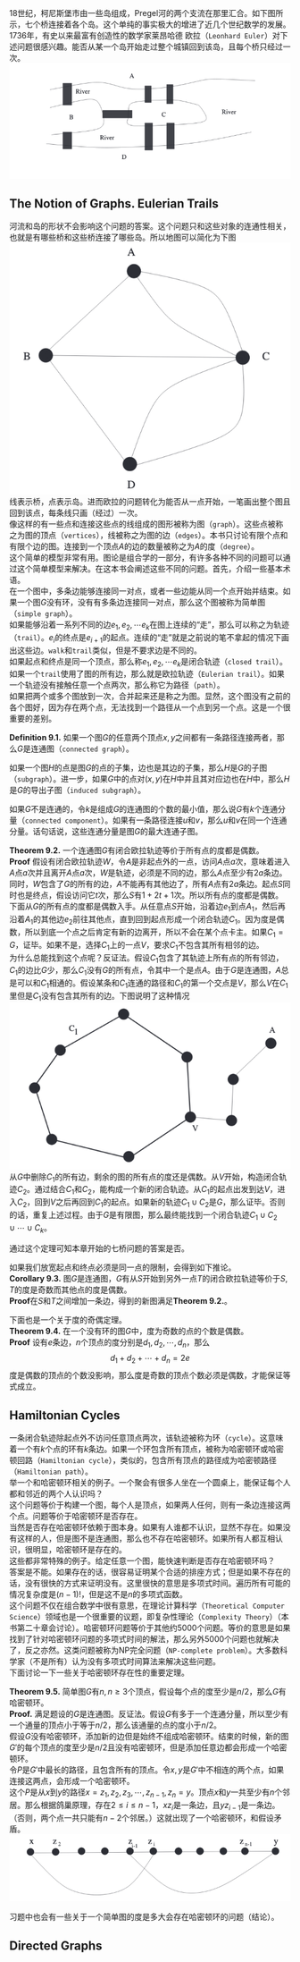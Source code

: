 18世纪，柯尼斯堡市由一些岛组成，Pregel河的两个支流在那里汇合。如下图所示，七个桥连接着各个岛。这个单纯的事实极大的增进了近几个世纪数学的发展。1736年，有史以来最富有创造性的数学家莱昂哈德 欧拉（`Leonhard Euler`）对下述问题很感兴趣。能否从某一个岛开始走过整个城镇回到该岛，且每个桥只经过一次。  
![](0901.png)

## The Notion of Graphs. Eulerian Trails
河流和岛的形状不会影响这个问题的答案。这个问题只和这些对象的连通性相关，也就是有哪些桥和这些桥连接了哪些岛。所以地图可以简化为下图  
![](0902.png)  
线表示桥，点表示岛。进而欧拉的问题转化为能否从一点开始，一笔画出整个图且回到该点，每条线只画（经过）一次。  
像这样的有一些点和连接这些点的线组成的图形被称为图（`graph`）。这些点被称之为图的顶点（`vertices`），线被称之为图的边（`edges`）。本书只讨论有限个点和有限个边的图。连接到一个顶点$A$的边的数量被称之为$A$的度（`degree`）。  
这个简单的模型非常有用。图论是组合学的一部分，有许多各种不同的问题可以通过这个简单模型来解决。在这本书会阐述这些不同的问题。首先，介绍一些基本术语。  
在一个图中，多条边能够连接同一对点，或者一些边能从同一个点开始并结束。如果一个图$G$没有环，没有有多条边连接同一对点，那么这个图被称为简单图（`simple graph`）。  
如果能够沿着一系列不同的边$e_1,e_2,\cdots e_k$在图上连续的“走”，那么可以称之为轨迹（`trail`）。$e_i$的终点是$e_{i+1}$的起点。连续的“走”就是之前说的笔不拿起的情况下画出这些边。`walk`和`trail`类似，但是不要求边是不同的。  
如果起点和终点是同一个顶点，那么称$e_1,e_2,\cdots e_k$是闭合轨迹（`closed trail`）。如果一个`trail`使用了图的所有边，那么就是欧拉轨迹（`Eulerian trail`）。如果一个轨迹没有接触任意一个点两次，那么称它为路径（`path`）。  
如果把两个或多个图放到一次，合并起来还是称之为图。显然，这个图没有之前的各个图好，因为存在两个点，无法找到一个路径从一个点到另一个点。这是一个很重要的差别。

**Definition 9.1.** 如果一个图$G$的任意两个顶点$x,y$之间都有一条路径连接两者，那么$G$是连通图（`connected graph`）。

如果一个图$H$的点是图$G$的点的子集，边也是其边的子集，那么$H$是$G$的子图（`subgraph`）。进一步，如果$G$中的点对$(x,y)$在$H$中并且其对应边也在$H$中，那么$H$是$G$的导出子图（`induced subgraph`）。

如果$G$不是连通的，令$k$是组成$G$的连通图的个数的最小值，那么说$G$有$k$个连通分量（`connected component`）。如果有一条路径连接$u$和$v$，那么$u$和$v$在同一个连通分量。话句话说，这些连通分量是图$G$的最大连通子图。

**Theorem 9.2.** 一个连通图$G$有闭合欧拉轨迹等价于所有点的度都是偶数。  
**Proof** 假设有闭合欧拉轨迹$W$，令$A$是非起点外的一点，访问$A$点$a$次，意味着进入$A$点$a$次并且离开$A$点$a$次，$W$是轨迹，必须是不同的边，那么$A$点至少有$2a$条边。同时，$W$包含了$G$的所有的边，$A$不能再有其他边了，所有$A$点有$2a$条边。起点$S$同时也是终点，假设访问它$t$次，那么$S$有$1+2t+1$次。所以所有点的度都是偶数。  
下面从$G$的所有点的度都是偶数入手。从任意点$S$开始，沿着边$e_1$到点$A_1$，然后再沿着$A_1$的其他边$e_2$前往其他点，直到回到起点形成一个闭合轨迹$C_1$。因为度是偶数，所以到底一个点之后肯定有新的边离开，所以不会在某个点卡主。如果$C_1=G$，证毕。如果不是，选择$C_1$上的一点$V$，要求$C_1$不包含其所有相邻的边。  
为什么总能找到这个点呢？反证法。假设$C_1$包含了其轨迹上所有点的所有邻边，$C_1$的边比$G$少，那么$C_1$没有$G$的所有点，令其中一个是点$A$。由于$G$是连通图，$A$总是可以和$C_1$相通的。假设某条和$C_1$连通的路径和$C_1$的第一个交点是$V$，那么$V$在$C_1$里但是$C_1$没有包含其所有的边。下图说明了这种情况  
![](0903.png)  
从$G$中删除$C_1$的所有边，剩余的图的所有点的度还是偶数。从$V$开始，构造闭合轨迹$C_2$。通过结合$C_1$和$C_2$，能构成一个新的闭合轨迹。从$C_1$的起点出发到达$V$，进入$C_2$，回到$V$之后再回到$C_1$的起点。如果新的轨迹$C_1 \cup C_2$是$G$，那么证毕。否则的话，重复上述过程。由于$G$是有限图，那么最终能找到一个闭合轨迹$C_1 \cup C_2 \cup \cdots \cup C_k$。

通过这个定理可知本章开始的七桥问题的答案是否。

如果我们放宽起点和终点必须是同一点的限制，会得到如下推论。  
**Corollary 9.3.** 图$G$是连通图，$G$有从$S$开始到另外一点$T$的闭合欧拉轨迹等价于$S,T$的度是奇数而其他点的度是偶数。  
**Proof**在$S$和$T$之间增加一条边，得到的新图满足**Theorem 9.2.**。

下面也是一个关于度的奇偶定理。  
**Theorem 9.4.** 在一个没有环的图$G$中，度为奇数的点的个数是偶数。  
**Proof** 设有$e$条边，$n$个顶点的度分别是$d_1, d_2, \cdots, d_n$，那么
$$d_1+d_2+\cdots+d_n=2e$$
度是偶数的顶点的个数没影响，那么度是奇数的顶点个数必须是偶数，才能保证等式成立。

## Hamiltonian Cycles
一条闭合轨迹除起点外不访问任意顶点两次，该轨迹被称为环（`cycle`）。这意味着一个有$k$个点的环有$k$条边。如果一个环包含所有顶点，被称为哈密顿环或哈密顿回路（`Hamiltonian cycle`），类似的，包含所有顶点的路径成为哈密顿路径（`Hamiltonian path`）。  
举一个和哈密顿环相关的例子。一个聚会有很多人坐在一个圆桌上，能保证每个人都和邻近的两个人认识吗？  
这个问题等价于构建一个图，每个人是顶点，如果两人任何，则有一条边连接这两个点。问题等价于哈密顿环是否存在。  
当然是否存在哈密顿环依赖于图本身。如果有人谁都不认识，显然不存在。如果没有这样的人，但是图不是连通图，那么也不存在哈密顿环。如果所有人都互相认识，很明显，哈密顿环是存在的。  
这些都非常特殊的例子。给定任意一个图，能快速判断是否存在哈密顿环吗？  
答案是不能。如果存在的话，很容易证明某个合适的排座方式；但是如果不存在的话，没有很快的方式来证明没有。这里很快的意思是多项式时间。遍历所有可能的情况复杂度是$(n-1)!$，但是这不是$n$的多项式函数。  
这个问题不仅在组合数学中很有意思，在理论计算科学（`Theoretical Computer Science`）领域也是一个很重要的议题，即复杂性理论（`Complexity Theory`）（本书第二十章会讨论）。哈密顿环问题等价于其他约5000个问题。等价的意思是如果找到了针对哈密顿环问题的多项式时间的解法，那么另外5000个问题也就解决了，反之亦然。这类问题被称为NP完全问题（`NP-complete problem`）。大多数科学家（不是所有）认为没有多项式时间算法来解决这些问题。  
下面讨论一下一些关于哈密顿环存在性的重要定理。

**Theorem 9.5.** 简单图$G$有$n, n\geq 3$个顶点，假设每个点的度至少是$n/2$，那么$G$有哈密顿环。  
**Proof.** 满足题设的$G$是连通图。反证法。假设$G$有多于一个连通分量，所以至少有一个通量的顶点小于等于$n/2$，那么该通量的点的度小于$n/2$。  
假设$G$没有哈密顿环，添加新的边但是始终不组成哈密顿环。结束的时候，新的图$G'$的每个顶点的度至少是$n/2$且没有哈密顿环，但是添加任意边都会形成一个哈密顿环。  
令$P$是$G'$中最长的路径，且包含所有的顶点。令$x,y$是$G'$中不相连的两个点，如果连接这两点，会形成一个哈密顿环。  
这个$P$是从$x$到$y$的路径$x=z_1,z_2,z_3,\cdots,z_{n-1},z_n=y$。顶点$x$和$y$一共至少有$n$个邻居。那么根据鸽巢原理，存在$2\leq i\leq n-1$，$xz_i$是一条边，且$yz_{i-1}$是一条边。（否则，两个点一共只能有$n-2$个邻居。）这就出现了一个哈密顿环，和假设矛盾。  
![](0904.png)

习题中也会有一些关于一个简单图的度是多大会存在哈密顿环的问题（结论）。

## Directed Graphs
